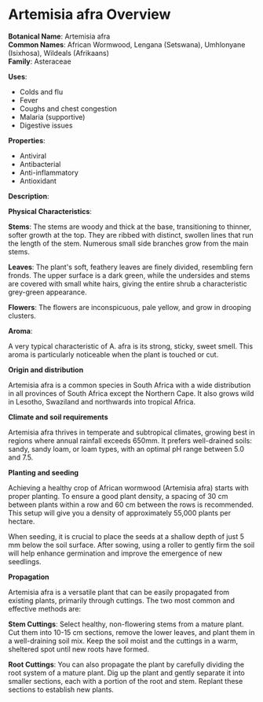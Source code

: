 # Artemisia afra Overview

**Botanical Name**: Artemisia afra  
**Common Names**: African Wormwood, Lengana (Setswana), Umhlonyane (Isixhosa), Wildeals (Afrikaans)  
**Family**: Asteraceae

**Uses**:  
- Colds and flu  
- Fever  
- Coughs and chest congestion  
- Malaria (supportive)  
- Digestive issues  

**Properties**:  
- Antiviral  
- Antibacterial  
- Anti-inflammatory  
- Antioxidant

**Description**:

**Physical Characteristics**:

**Stems**: The stems are woody and thick at the base, transitioning to thinner, softer growth at the top. They are ribbed with distinct, swollen lines that run the length of the stem. Numerous small side branches grow from the main stems.

**Leaves**: The plant's soft, feathery leaves are finely divided, resembling fern fronds. The upper surface is a dark green, while the undersides and stems are covered with small white hairs, giving the entire shrub a characteristic grey-green appearance.

**Flowers**: The flowers are inconspicuous, pale yellow, and grow in drooping clusters.

**Aroma**:

A very typical characteristic of A. afra is its strong, sticky, sweet smell. This aroma is particularly noticeable when the plant is touched or cut.

**Origin and distribution**

Artemisia afra is a common species in South Africa with a wide distribution in all provinces of South Africa except the Northern Cape. It also grows wild in Lesotho, Swaziland and northwards into tropical Africa. 

**Climate and soil requirements**

Artemisia afra thrives in temperate and subtropical climates, growing best in regions where annual rainfall exceeds 650mm. It prefers well-drained soils: sandy, sandy loam, or loam types, with an optimal pH range between 5.0 and 7.5.

**Planting and seeding**

Achieving a healthy crop of African wormwood (Artemisia afra) starts with proper planting. To ensure a good plant density, a spacing of 30 cm between plants within a row and 60 cm between the rows is recommended. This setup will give you a density of approximately 55,000 plants per hectare.

When seeding, it is crucial to place the seeds at a shallow depth of just 5 mm below the soil surface. After sowing, using a roller to gently firm the soil will help enhance germination and improve the emergence of new seedlings.

**Propagation**

Artemisia afra is a versatile plant that can be easily propagated from existing plants, primarily through cuttings. The two most common and effective methods are:

**Stem Cuttings**: Select healthy, non-flowering stems from a mature plant. Cut them into 10-15 cm sections, remove the lower leaves, and plant them in a well-draining soil mix. Keep the soil moist and the cuttings in a warm, sheltered spot until new roots have formed.

**Root Cuttings**: You can also propagate the plant by carefully dividing the root system of a mature plant. Dig up the plant and gently separate it into smaller sections, each with a portion of the root and stem. Replant these sections to establish new plants.
